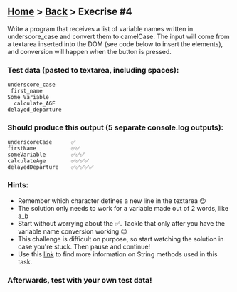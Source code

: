 ## [Home](../../../README.md) > [Back](../lesson.md) > Execrise #4

Write a program that receives a list of variable names written in underscore_case and convert them to camelCase. The input will come from a textarea inserted into the DOM (see code below to insert the elements), and conversion will happen when the button is pressed.

### Test data (pasted to textarea, including spaces):

```
underscore_case
 first_name
Some_Variable
  calculate_AGE
delayed_departure
```

### Should produce this output (5 separate console.log outputs):

```
underscoreCase      ✅
firstName           ✅✅
someVariable        ✅✅✅
calculateAge        ✅✅✅✅
delayedDeparture    ✅✅✅✅✅
```

### Hints:

- Remember which character defines a new line in the textarea 😉
- The solution only needs to work for a variable made out of 2 words, like a_b
- Start without worrying about the ✅. Tackle that only after you have the variable name conversion working 😉
- This challenge is difficult on purpose, so start watching the solution in case you're stuck. Then pause and continue!
- Use this [link](https://developer.mozilla.org/en-US/docs/Web/JavaScript/Reference/Global_Objects/String) to find more information on String methods used in this task.

### Afterwards, test with your own test data!
